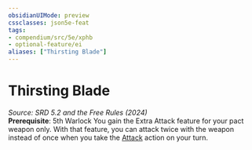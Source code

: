 ```yaml
---
obsidianUIMode: preview
cssclasses: json5e-feat
tags:
- compendium/src/5e/xphb
- optional-feature/ei
aliases: ["Thirsting Blade"]
---
```

# Thirsting Blade
*Source: SRD 5.2 and the Free Rules (2024)*  
**Prerequisite**: 5th Warlock
You gain the Extra Attack feature for your pact weapon only. With that feature, you can attack twice with the weapon instead of once when you take the [Attack](rules/actions.md#Attack) action on your turn.